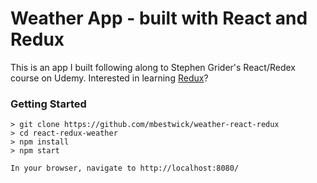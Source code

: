 # Weather App - built with React and Redux

This is an app I built following along to Stephen Grider's React/Redex course on Udemy.
Interested in learning [Redux](https://www.udemy.com/react-redux/)?

### Getting Started

```
> git clone https://github.com/mbestwick/weather-react-redux
> cd react-redux-weather
> npm install
> npm start

In your browser, navigate to http://localhost:8080/
```
